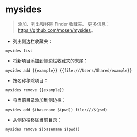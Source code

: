 # mysides

> 添加、列出和移除 Finder 收藏夹。
> 更多信息：<https://github.com/mosen/mysides>。

- 列出侧边栏收藏夹：

`mysides list`

- 将新项目添加到侧边栏收藏夹的末尾：

`mysides add {{example}} {{file:///Users/Shared/example}}`

- 按名称移除项目：

`mysides remove {{example}}`

- 将当前目录添加到侧边栏：

`mysides add $(basename $(pwd)) file:///$(pwd)`

- 从侧边栏移除当前目录：

`mysides remove $(basename $(pwd))`